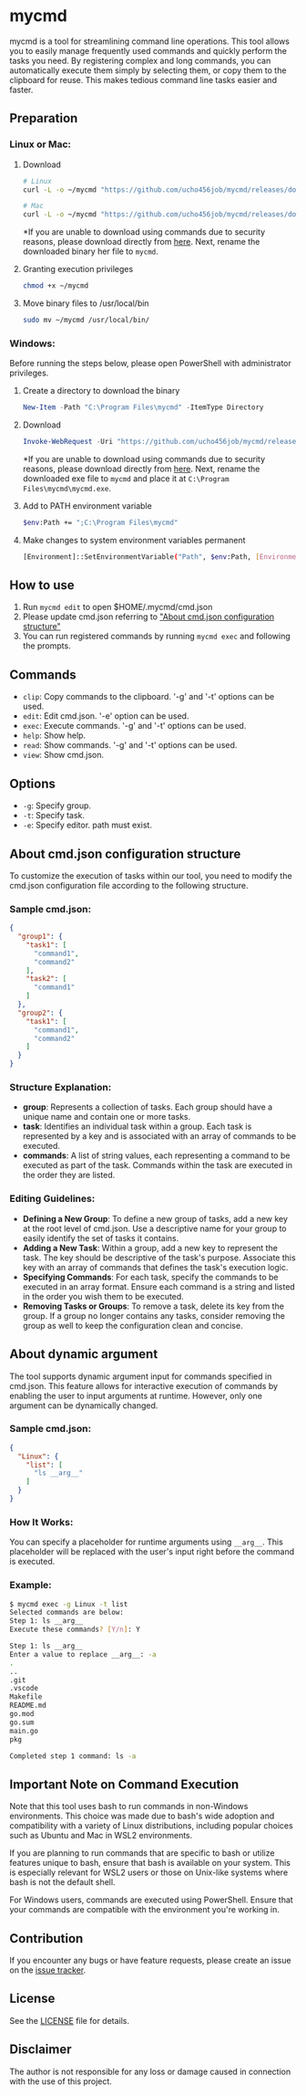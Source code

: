 # mycmd
mycmd is a tool for streamlining command line operations. This tool allows you to easily manage frequently used commands and quickly perform the tasks you need. By registering complex and long commands, you can automatically execute them simply by selecting them, or copy them to the clipboard for reuse. This makes tedious command line tasks easier and faster.

## Preparation

### Linux or Mac:

1. Download
    ```sh
    # Linux
    curl -L -o ~/mycmd "https://github.com/ucho456job/mycmd/releases/download/v1.0.0/mycmd_linux"

    # Mac
    curl -L -o ~/mycmd "https://github.com/ucho456job/mycmd/releases/download/v1.0.0/mycmd_mac"
    ```
    *If you are unable to download using commands due to security reasons, please download directly from [here](https://github.com/ucho456job/mycmd/releases/tag/v1.0.0]). Next, rename the downloaded binary her file to `mycmd`.

2. Granting execution privileges
    ```sh
    chmod +x ~/mycmd
    ```

3. Move binary files to /usr/local/bin
    ```sh
    sudo mv ~/mycmd /usr/local/bin/
    ```

### Windows:

Before running the steps below, please open PowerShell with administrator privileges.

1. Create a directory to download the binary
    ```powershell
    New-Item -Path "C:\Program Files\mycmd" -ItemType Directory
    ```

2. Download
    ```powershell
    Invoke-WebRequest -Uri "https://github.com/ucho456job/mycmd/releases/download/v1.0.0/mycmd-windows_amd64.exe" -OutFile "C:\Program Files\mycmd\mycmd.exe"
    ```
    *If you are unable to download using commands due to security reasons, please download directly from [here](https://github.com/ucho456job/mycmd/releases/tag/v1.0.0]). Next, rename the downloaded exe file to `mycmd` and place it at `C:\Program Files\mycmd\mycmd.exe`.

3. Add to PATH environment variable
    ```sh
    $env:Path += ";C:\Program Files\mycmd"
    ```

4. Make changes to system environment variables permanent
    ```sh
    [Environment]::SetEnvironmentVariable("Path", $env:Path, [EnvironmentVariableTarget]::Machine)
    ```

## How to use

1. Run `mycmd edit` to open $HOME/.mycmd/cmd.json
2. Please update cmd.json referring to ["About cmd.json configuration structure"](#about-cmdjson-configuration-structure)
3. You can run registered commands by running `mycmd exec` and following the prompts.

## Commands

- `clip`: Copy commands to the clipboard. '-g' and '-t' options can be used.
- `edit`: Edit cmd.json. '-e' option can be used.
- `exec`: Execute commands. '-g' and '-t' options can be used.
- `help`: Show help.
- `read`: Show commands. '-g' and '-t' options can be used.
- `view`: Show cmd.json.

## Options

- `-g`: Specify group.
- `-t`: Specify task.
- `-e`: Specify editor. path must exist.

## About cmd.json configuration structure

To customize the execution of tasks within our tool, you need to modify the cmd.json configuration file according to the following structure.

### Sample cmd.json:

```json
{
  "group1": {
    "task1": [
      "command1",
      "command2"
    ],
    "task2": [
      "command1"
    ]
  },
  "group2": {
    "task1": [
      "command1",
      "command2"
    ]
  }
}
```

### Structure Explanation:

- **group**: Represents a collection of tasks. Each group should have a unique name and contain one or more tasks.
- **task**: Identifies an individual task within a group. Each task is represented by a key and is associated with an array of commands to be executed.
- **commands**: A list of string values, each representing a command to be executed as part of the task. Commands within the task are executed in the order they are listed.

### Editing Guidelines:

- **Defining a New Group**: To define a new group of tasks, add a new key at the root level of cmd.json. Use a descriptive name for your group to easily identify the set of tasks it contains.
- **Adding a New Task**: Within a group, add a new key to represent the task. The key should be descriptive of the task's purpose. Associate this key with an array of commands that defines the task's execution logic.
- **Specifying Commands**: For each task, specify the commands to be executed in an array format. Ensure each command is a string and listed in the order you wish them to be executed.
- **Removing Tasks or Groups**: To remove a task, delete its key from the group. If a group no longer contains any tasks, consider removing the group as well to keep the configuration clean and concise.

## About dynamic argument

The tool supports dynamic argument input for commands specified in cmd.json. This feature allows for interactive execution of commands by enabling the user to input arguments at runtime. However, only one argument can be dynamically changed.

### Sample cmd.json:
```json
{
  "Linux": {
    "list": [
      "ls __arg__"
    ]
  }
}
```

### How It Works:

You can specify a placeholder for runtime arguments using `__arg__`. This placeholder will be replaced with the user's input right before the command is executed.

### Example:

```sh
$ mycmd exec -g Linux -t list
Selected commands are below:
Step 1: ls __arg__
Execute these commands? [Y/n]: Y

Step 1: ls __arg__
Enter a value to replace __arg__: -a
.
..
.git
.vscode
Makefile
README.md
go.mod
go.sum
main.go
pkg

Completed step 1 command: ls -a
```

## Important Note on Command Execution
Note that this tool uses bash to run commands in non-Windows environments. This choice was made due to bash's wide adoption and compatibility with a variety of Linux distributions, including popular choices such as Ubuntu and Mac in WSL2 environments.

If you are planning to run commands that are specific to bash or utilize features unique to bash, ensure that bash is available on your system. This is especially relevant for WSL2 users or those on Unix-like systems where bash is not the default shell.

For Windows users, commands are executed using PowerShell. Ensure that your commands are compatible with the environment you're working in.

## Contribution

If you encounter any bugs or have feature requests, please create an issue on the [issue tracker](https://github.com/ucho456job/mycmd/issues).

## License

See the [LICENSE](LICENSE) file for details.

## Disclaimer

The author is not responsible for any loss or damage caused in connection with the use of this project.
